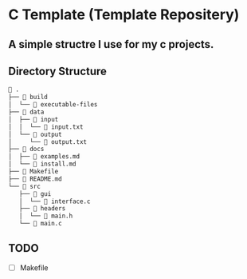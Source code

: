 # C Template (Template Repositery)
A simple structre I use for my c projects.
---

## Directory Structure
```bash
 .
├──  build
│  └──  executable-files
├──  data
│  ├──  input
│  │  └──  input.txt
│  └──  output
│     └──  output.txt
├──  docs
│  ├──  examples.md
│  └──  install.md
├──  Makefile
├──  README.md
└──  src
   ├──  gui
   │  └──  interface.c
   ├──  headers
   │  └──  main.h
   └──  main.c
```

## TODO
- [ ] Makefile
